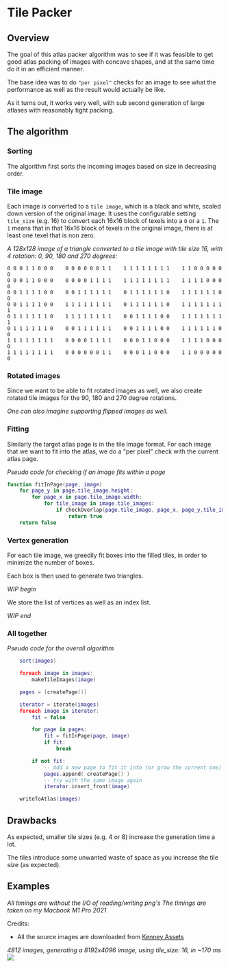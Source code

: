 # Tile Packer

## Overview

The goal of this atlas packer algorithm was to see if it was feasible to get good atlas packing of images with concave shapes, and at the same time do it in an efficient manner.

The base idea was to do `"per pixel"` checks for an image to see what the performance as well as the result would actually be like.

As it turns out, it works very well, with sub second generation of large atlases with reasonably tight packing.

## The algorithm

### Sorting

The algorithm first sorts the incoming images based on size in decreasing order.

### Tile image

Each image is converted to a `tile image`, which is a black and white, scaled down version of the original image.
It uses the configurable setting `tile_size` (e.g. 16) to convert each 16x16 block of texels into a `0` or a `1`. The `1` means that in that 16x16 block of texels in the original image, there is at least one texel that is non zero.

_A 128x128 image of a triangle converted to a tile image with tile size 16, with 4 rotation: 0, 90, 180 and 270 degrees:_

    0 0 0 1 1 0 0 0    0 0 0 0 0 0 1 1    1 1 1 1 1 1 1 1    1 1 0 0 0 0 0 0
    0 0 0 1 1 0 0 0    0 0 0 0 1 1 1 1    1 1 1 1 1 1 1 1    1 1 1 1 0 0 0 0
    0 0 1 1 1 1 0 0    0 0 1 1 1 1 1 1    0 1 1 1 1 1 1 0    1 1 1 1 1 1 0 0
    0 0 1 1 1 1 0 0    1 1 1 1 1 1 1 1    0 1 1 1 1 1 1 0    1 1 1 1 1 1 1 1
    0 1 1 1 1 1 1 0    1 1 1 1 1 1 1 1    0 0 1 1 1 1 0 0    1 1 1 1 1 1 1 1
    0 1 1 1 1 1 1 0    0 0 1 1 1 1 1 1    0 0 1 1 1 1 0 0    1 1 1 1 1 1 0 0
    1 1 1 1 1 1 1 1    0 0 0 0 1 1 1 1    0 0 0 1 1 0 0 0    1 1 1 1 0 0 0 0
    1 1 1 1 1 1 1 1    0 0 0 0 0 0 1 1    0 0 0 1 1 0 0 0    1 1 0 0 0 0 0 0


### Rotated images

Since we want to be able to fit rotated images as well, we also create rotated tile images for the 90, 180 and 270 degree rotations.

_One can also imagine supporting flipped images as well._

### Fitting

Similarly the target atlas page is in the tile image format.
For each image that we want to fit into the atlas, we do a "per pixel" check with the current atlas page.

_Pseudo code for checking if an image fits within a page_
```lua
function fitInPage(page, image)
    for page_y in page.tile_image.height:
        for page_x in page.tile_image.width:
            for tile_image in image.tile_images:
                if checkOverlap(page.tile_image, page_x, page_y,tile_image)
                    return true
    return false
```

### Vertex generation

For each tile image, we greedily fit boxes into the filled tiles, in order to minimize the number of boxes.

Each box is then used to generate two triangles.

_WIP begin_

We store the list of vertices as well as an index list.

_WIP end_
### All together

_Pseudo code for the overall algorithm_
```lua
    sort(images)

    foreach image in images:
        makeTileImages(image)

    pages = [createPage()]

    iterator = iterate(images)
    foreach image in iterator:
        fit = false

        for page in pages:
            fit = fitInPage(page, image)
            if fit:
                break

        if not fit:
            -- Add a new page to fit it into (or grow the current one)
            pages.append( createPage() )
            -- try with the same image again
            iterator.insert_front(image)

    writeToAtlas(images)
```

## Drawbacks

As expected, smaller tile sizes (e.g. 4 or 8) increase the generation time a lot.

The tiles introduce some unwanted waste of space as you increase the tile size (as expected).

## Examples

_All timings are without the I/O of reading/writing png's_
_The timings are taken on my Macbook M1 Pro 2021_

Credits:
* All the source images are downloaded from [Kenney Assets](https://www.kenney.nl/assets?q=2d)

_4812 images, generating a 8192x4096 image, using tile_size: 16, in ~170 ms_
![](./images/example_8k.png)